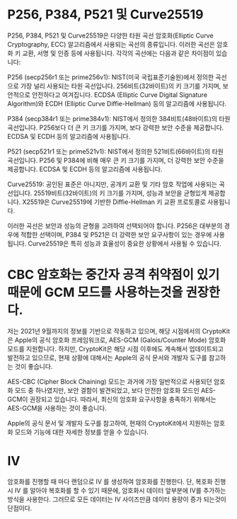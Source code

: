 # P256, P384, P521 및 Curve25519

P256, P384, P521 및 Curve25519은 다양한 타원 곡선 암호화(Elliptic Curve Cryptography, ECC) 알고리즘에서 사용되는 곡선의 종류입니다. 이러한 곡선은 암호화 키 교환, 서명 및 인증 등에 사용됩니다. 각각의 곡선에는 다음과 같은 차이점이 있습니다:

P256 (secp256r1 또는 prime256v1):
NIST(미국 국립표준기술원)에서 정의한 곡선으로 가장 널리 사용되는 타원 곡선입니다.
256비트(32바이트)의 키 크기를 가지며, 보안적으로 안전하다고 여겨집니다.
ECDSA (Elliptic Curve Digital Signature Algorithm)와 ECDH (Elliptic Curve Diffie-Hellman) 등의 알고리즘에 사용됩니다.

P384 (secp384r1 또는 prime384v1):
NIST에서 정의한 384비트(48바이트)의 타원 곡선입니다.
P256보다 더 큰 키 크기를 가지며, 보다 강력한 보안 수준을 제공합니다.
ECDSA 및 ECDH 등의 알고리즘에 사용됩니다.

P521 (secp521r1 또는 prime521v1):
NIST에서 정의한 521비트(66바이트)의 타원 곡선입니다.
P256 및 P384에 비해 매우 큰 키 크기를 가지며, 더 강력한 보안 수준을 제공합니다.
ECDSA 및 ECDH 등의 알고리즘에 사용됩니다.

Curve25519:
공인된 표준은 아니지만, 공개키 교환 및 기타 암호 작업에 사용되는 곡선입니다.
25519비트(32바이트)의 키 크기를 가지며, 성능과 보안을 균형있게 제공합니다.
X25519은 Curve25519에 기반한 Diffie-Hellman 키 교환 프로토콜로 사용됩니다.

이러한 곡선은 보안과 성능의 균형을 고려하여 선택되어야 합니다. P256은 대부분의 경우에 적합한 선택이며, P384 및 P521은 더 강력한 보안 요구사항이 있는 경우에 사용됩니다. Curve25519은 특히 성능과 효율성이 중요한 상황에서 사용될 수 있습니다.



# CBC 암호화는 중간자 공격 취약점이 있기 때문에 GCM 모드를 사용하는것을 권장한다.

저는 2021년 9월까지의 정보를 기반으로 작동하고 있으며, 해당 시점에서의 CryptoKit은 Apple의 공식 암호화 프레임워크로, AES-GCM (Galois/Counter Mode) 암호화 모드를 지원합니다. 하지만, CryptoKit은 해당 시점 이후에도 계속해서 업데이트되고 발전하고 있으므로, 현재 상황에 대해서는 Apple의 공식 문서와 개발자 도구를 참고하는 것이 좋습니다.

AES-CBC (Cipher Block Chaining) 모드는 과거에 가장 일반적으로 사용되던 암호화 모드 중 하나였지만, 보안 결함이 발견되었고, 보다 안전한 암호화 모드인 AES-GCM이 권장되고 있습니다. 따라서, 최신의 암호화 요구사항을 충족하기 위해서는 AES-GCM을 사용하는 것이 좋습니다.

Apple의 공식 문서 및 개발자 도구를 참고하여, 현재의 CryptoKit에서 지원하는 암호화 모드와 기능에 대한 자세한 정보를 얻을 수 있습니다.


# IV
암호화를 진행할 때 마다 랜덤으로 IV 를 생성하여 암호화를 진행한다. 단, 복호화 진행시 IV 를 알아야 복호화를 할 수 있기 때문에, 암호화시 데이터 앞부분에 IV를 추가하는 방식을 사용한다. 그러므로 모든 데이터는 IV 사이즈만큼 데이터 용량이 증가 되는것이 단점이다.
